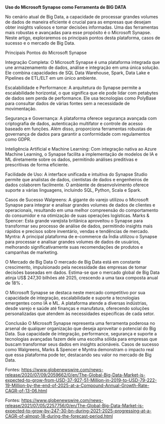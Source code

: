 **Uso do Microsoft Synapse como Ferramenta de BIG DATA**

No cenário atual de Big Data, a capacidade de processar grandes volumes de dados de maneira eficiente é crucial para as empresas que desejam obter insights valiosos e tomar decisões informadas. Uma das ferramentas mais robustas e avançadas para esse propósito é o Microsoft Synapse. Neste artigo, exploraremos os principais pontos desta plataforma, casos de sucesso e o mercado de Big Data.

Principais Pontos do Microsoft Synapse

Integração Completa: O Microsoft Synapse é uma plataforma integrada que une armazenamento de dados, análise e integração em uma única solução. Ele combina capacidades de SQL Data Warehouse, Spark, Data Lake e Pipelines de ETL/ELT em um único ambiente.

Escalabilidade e Performance: A arquitetura do Synapse permite a escalabilidade horizontal, o que significa que ele pode lidar com petabytes de dados sem perda de performance. Ele usa tecnologias como PolyBase para consultar dados de várias fontes sem a necessidade de movimentação.

Segurança e Governança: A plataforma oferece segurança avançada com criptografia de dados, autenticação multifator e controle de acesso baseado em funções. Além disso, proporciona ferramentas robustas de governança de dados para garantir a conformidade com regulamentos como GDPR.

Inteligência Artificial e Machine Learning: Com integração nativa ao Azure Machine Learning, o Synapse facilita a implementação de modelos de IA e ML diretamente sobre os dados, permitindo análises preditivas e prescritivas de forma eficiente.

Facilidade de Uso: A interface unificada e intuitiva do Synapse Studio permite que analistas de dados, cientistas de dados e engenheiros de dados colaborem facilmente. O ambiente de desenvolvimento oferece suporte a várias linguagens, incluindo SQL, Python, Scala e Spark.

Casos de Sucesso
Walgreens: A gigante do varejo utilizou o Microsoft Synapse para integrar e analisar grandes volumes de dados de clientes e operacionais, resultando em uma melhor compreensão do comportamento do consumidor e na otimização de suas operações logísticas.
Marks & Spencer: Esta grande varejista britânica aproveitou o Synapse para transformar seu processo de análise de dados, permitindo insights mais rápidos e precisos sobre inventário, vendas e tendências de mercado.
Myntra: A principal plataforma de e-commerce da Índia utilizou o Synapse para processar e analisar grandes volumes de dados de usuários, melhorando significativamente suas recomendações de produtos e campanhas de marketing.

O Mercado de Big Data
O mercado de Big Data está em constante crescimento, impulsionado pela necessidade das empresas de tomar decisões baseadas em dados. Estima-se que o mercado global de Big Data atinja US$ 247,30 bilhões até 2025, crescendo a uma taxa composta anual de 18% .

O Microsoft Synapse se destaca neste mercado competitivo por sua capacidade de integração, escalabilidade e suporte a tecnologias emergentes como IA e ML. A plataforma atende a diversas indústrias, desde varejo e saúde até finanças e manufatura, oferecendo soluções personalizadas que atendem às necessidades específicas de cada setor.

Conclusão
O Microsoft Synapse representa uma ferramenta poderosa no arsenal de qualquer organização que deseja aproveitar o potencial do Big Data. Sua capacidade de integração, performance, segurança e suporte a tecnologias avançadas fazem dele uma escolha sólida para empresas que buscam transformar seus dados em insights acionáveis. Casos de sucesso como Walgreens, Marks & Spencer e Myntra demonstram o impacto real que essa plataforma pode ter, destacando seu valor no mercado de Big Data.



Fontes: https://www.globenewswire.com/news-release/2020/07/09/2059662/0/en/The-Global-Big-Data-Market-is-expected-to-grow-from-USD-37-927-51-Million-in-2019-to-USD-79-222-19-Million-by-the-end-of-2025-at-a-Compound-Annual-Growth-Rate-CAGR-of-13-06.html

Fontes: https://www.globenewswire.com/news-release/2021/07/05/2257756/0/en/The-Global-Big-Data-Market-is-expected-to-grow-by-247-30-bn-during-2021-2025-progressing-at-a-CAGR-of-almost-18-during-the-forecast-period.html
